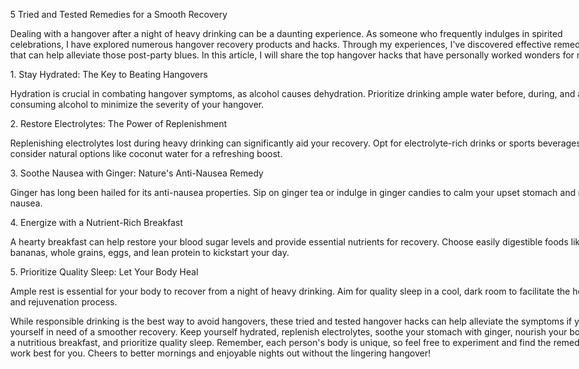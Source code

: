 <!DOCTYPE html>
<html lang="en">

<head>
  <meta charset="utf-8">
  <meta content="width=device-width, initial-scale=1.0" name="viewport">
<script async type="text/javascript" src="https://static.klaviyo.com/onsite/js/klaviyo.js?company_id=T2xDUM"></script>
  <title>Feel Way Better</title>

 <style>
 	.itmovesbro {
  width: 100%;
  max-width: 2000px;
  height: auto;
  display: block;
  margin-left: auto;
  margin-right: auto;
  padding-top: 60px;
}

body {
  width: 100%;
  max-width: 1000px;
  height: auto;
    display: block;
  margin-left: auto;
  margin-right: auto;
  position: relative;
	}
 </style>

</head>

<body>

<p>5 Tried and Tested Remedies for a Smooth Recovery</p>

<p>Dealing with a hangover after a night of heavy drinking can be a daunting experience. As someone who frequently indulges in spirited celebrations, I have explored numerous hangover recovery products and hacks. Through my experiences, I've discovered effective remedies that can help alleviate those post-party blues. In this article, I will share the top hangover hacks that have personally worked wonders for me.</p>

<p> 1. Stay Hydrated: The Key to Beating Hangovers</p>
<p>Hydration is crucial in combating hangover symptoms, as alcohol causes dehydration. Prioritize drinking ample water before, during, and after consuming alcohol to minimize the severity of your hangover.</p>
<p>2. Restore Electrolytes: The Power of Replenishment</p>
<p>Replenishing electrolytes lost during heavy drinking can significantly aid your recovery. Opt for electrolyte-rich drinks or sports beverages, and consider natural options like coconut water for a refreshing boost.</p>
<p>3. Soothe Nausea with Ginger: Nature's Anti-Nausea Remedy</p>
<p>Ginger has long been hailed for its anti-nausea properties. Sip on ginger tea or indulge in ginger candies to calm your upset stomach and relieve nausea.</p>
<p>4. Energize with a Nutrient-Rich Breakfast</p>
<p>A hearty breakfast can help restore your blood sugar levels and provide essential nutrients for recovery. Choose easily digestible foods like bananas, whole grains, eggs, and lean protein to kickstart your day.</p>
<p>5. Prioritize Quality Sleep: Let Your Body Heal</p>
<p>Ample rest is essential for your body to recover from a night of heavy drinking. Aim for quality sleep in a cool, dark room to facilitate the healing and rejuvenation process.</p>


<p>While responsible drinking is the best way to avoid hangovers, these tried and tested hangover hacks can help alleviate the symptoms if you find yourself in need of a smoother recovery. Keep yourself hydrated, replenish electrolytes, soothe your stomach with ginger, nourish your body with a nutritious breakfast, and prioritize quality sleep. Remember, each person's body is unique, so feel free to experiment and find the remedies that work best for you. Cheers to better mornings and enjoyable nights out without the lingering hangover!</p>

</body>

</html>
